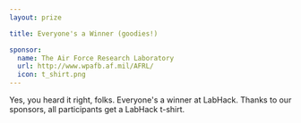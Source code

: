 ```yaml
---
layout: prize 

title: Everyone's a Winner (goodies!)

sponsor:
  name: The Air Force Research Laboratory
  url: http://www.wpafb.af.mil/AFRL/
  icon: t_shirt.png
---
```

Yes, you heard it right, folks. Everyone's a winner at LabHack. Thanks to our sponsors, all participants get a LabHack t-shirt.
